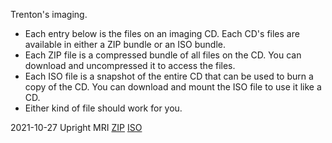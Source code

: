 
Trenton's imaging.

- Each entry below is the files on an imaging CD. Each CD's files are available in either a ZIP bundle or an ISO bundle.
- Each ZIP file is a compressed bundle of all files on the CD. You can download and uncompressed it to access the files.
- Each ISO file is a snapshot of the entire CD that can be used to burn a copy of the CD. You can download and mount the ISO file to use it like a CD.
- Either kind of file should work for you. 

2021-10-27 Upright MRI [ZIP](https://www.dropbox.com/s/v0kn9niiysns0md/Upright%20MRI.zip?dl=0) [ISO](https://www.dropbox.com/s/xk7gy7e5wm3koam/Upright%20MRI.iso?dl=0)




